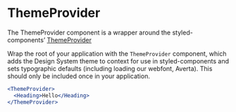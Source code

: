 # ThemeProvider

The ThemeProvider component is a wrapper around the styled-components’ [ThemeProvider][1]

Wrap the root of your application with the `ThemeProvider` component,
which adds the Design System theme to context for use in styled-components
and sets typographic defaults (including loading our webfont, Averta).
This should only be included once in your application.

```jsx
<ThemeProvider>
  <Heading>Hello</Heading>
</ThemeProvider>
```

[1]:	https://www.styled-components.com/docs/advanced#theming